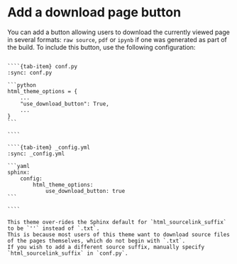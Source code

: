 
# Add a download page button

You can add a button allowing users to download the currently viewed page in several formats: `raw source`, `pdf` or `ipynb` if one was generated as part of the build.
To include this button, use the following configuration:

`````{tab-set}

````{tab-item} conf.py
:sync: conf.py

```python
html_theme_options = {
    ...
    "use_download_button": True,
    ...
}
```

````

````{tab-item} _config.yml
:sync: _config.yml

```yaml
sphinx:
    config:
        html_theme_options:
            use_download_button: true
```

````

`````


```{note}
This theme over-rides the Sphinx default for `html_sourcelink_suffix` to be `''` instead of `.txt`.
This is because most users of this theme want to download source files of the pages themselves, which do not begin with `.txt`.
If you wish to add a different source suffix, manually specify `html_sourcelink_suffix` in `conf.py`.
```
